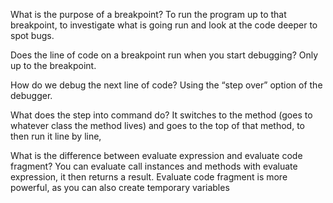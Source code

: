 What is the purpose of a breakpoint?
To run the program up to that breakpoint, to investigate what is going run and look at the code deeper to spot bugs.

Does the line of code on a breakpoint run when you start debugging?
Only up to the breakpoint.

How do we debug the next line of code?
Using the “step over” option of the debugger.

What does the step into command do?
It switches to the method (goes to whatever class the method lives) and goes to the top of that method, to then run it line by line,

What is the difference between evaluate expression and evaluate code fragment?
You can evaluate call instances and methods with evaluate expression, it then returns a result. Evaluate code fragment is more powerful, as you can also create temporary variables 
